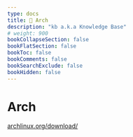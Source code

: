 ```yaml
---
type: docs
title: 🔷 Arch
description: "kb a.k.a Knowledge Base"
# weight: 900
bookCollapseSection: false
bookFlatSection: false
bookToc: false
bookComments: false
bookSearchExclude: false
bookHidden: false
---
```


# Arch

[archlinux.org/download/](https://archlinux.org/download/?sl)
